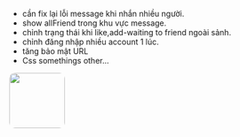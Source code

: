 - cần fix lại lỗi message khi nhắn nhiều người.
- show allFriend trong khu vực message.
- chỉnh trạng thái khi like,add-waiting to friend ngoài sảnh.
- chỉnh đăng nhập nhiều account 1 lúc.
- tăng bảo mật URL
- Css somethings other...
  <style>
    .image{
      border-radius:10px;
      width:100px;
    }
  </style>
<img class="image" src="https://24hstore.vn/upload_images/images/2019/11/14/anh-gif-2-min.gif">
